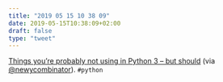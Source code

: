 ```yaml
---
title: "2019 05 15 10 38 09"
date: 2019-05-15T10:38:09+02:00
draft: false
type: "tweet"
---
```

[Things you’re probably not using in Python 3 – but should](https://datawhatnow.com/things-you-are-probably-not-using-in-python-3-but-should/) (via [@newycombinator](https://twitter.com/newsycombinator/status/1128510681626624000)). `#python`
